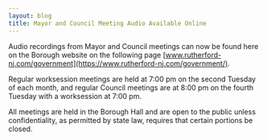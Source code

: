 ```yaml
---
layout: blog
title: Mayor and Council Meeting Audio Available Online 
---
```

 
Audio recordings from Mayor and Council meetings can now be found here on the Borough website on the following page [www.rutherford-nj.com/government](https://www.rutherford-nj.com/government/).


Regular worksession meetings are held at 7:00 pm on the second Tuesday of each month, and regular Council meetings are at 8:00 pm on the fourth Tuesday with a worksession at 7:00 pm. 

All meetings are held in the Borough Hall and are open to the public unless confidentiality, as permitted by state law, requires that certain portions be closed.
